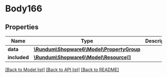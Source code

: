 # Body166

## Properties
Name | Type | Description | Notes
------------ | ------------- | ------------- | -------------
**data** | [**\Rundum\Shopware6\Model\PropertyGroup**](PropertyGroup.md) |  | [optional] 
**included** | [**\Rundum\Shopware6\Model\Resource[]**](Resource.md) |  | [optional] 

[[Back to Model list]](../../README.md#documentation-for-models) [[Back to API list]](../../README.md#documentation-for-api-endpoints) [[Back to README]](../../README.md)

